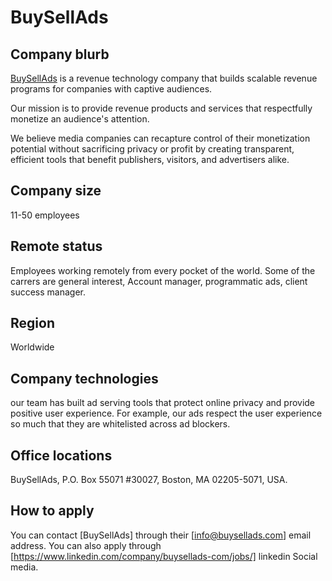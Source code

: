 # BuySellAds

## Company blurb

[BuySellAds](https://www.buysellads.com/) is a revenue technology company that builds scalable revenue programs for companies with captive audiences.

Our mission is to provide revenue products and services that respectfully monetize an audience's attention.

We believe media companies can recapture control of their monetization potential without sacrificing privacy or profit by creating transparent, efficient tools that benefit publishers, visitors, and advertisers alike.

## Company size

11-50 employees

## Remote status

Employees working remotely from every pocket of the world. Some of the carrers are general interest, Account manager, programmatic ads, client success manager.

## Region

Worldwide

## Company technologies

our team has built ad serving tools that protect online privacy and provide positive user experience. For example, our ads respect the user experience so much that they are whitelisted across ad blockers.

## Office locations

BuySellAds,
P.O. Box 55071 #30027,
Boston, MA 02205-5071,
USA.

## How to apply

You can contact [BuySellAds] through their [info@buysellads.com] email address.
You can also apply through [https://www.linkedin.com/company/buysellads-com/jobs/] linkedin Social media.
